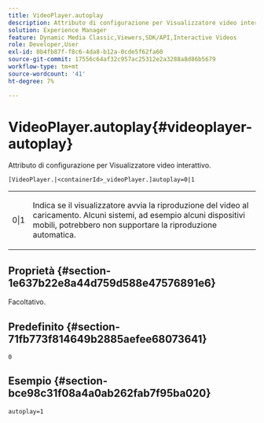 ```yaml
---
title: VideoPlayer.autoplay
description: Attributo di configurazione per Visualizzatore video interattivo.
solution: Experience Manager
feature: Dynamic Media Classic,Viewers,SDK/API,Interactive Videos
role: Developer,User
exl-id: 0b4fb87f-f8c6-4da8-b12a-0cde5f62fa60
source-git-commit: 17556c64af32c957ac25312e2a3288a8d86b5679
workflow-type: tm+mt
source-wordcount: '41'
ht-degree: 7%

---
```


# VideoPlayer.autoplay{#videoplayer-autoplay}

Attributo di configurazione per Visualizzatore video interattivo.

`[VideoPlayer.|<containerId>_videoPlayer.]autoplay=0|1`

<table id="table_441553CD34C94A58A9D7CBF772DEDDB6"> 
 <tbody> 
  <tr> 
   <td colname="col1"> <p> <span class="codeph"> 0|1 </span> </p> </td> 
   <td colname="col2"> <p> Indica se il visualizzatore avvia la riproduzione del video al caricamento. Alcuni sistemi, ad esempio alcuni dispositivi mobili, potrebbero non supportare la riproduzione automatica. </p> </td> 
  </tr> 
 </tbody> 
</table>

## Proprietà {#section-1e637b22e8a44d759d588e47576891e6}

Facoltativo.

## Predefinito {#section-71fb773f814649b2885aefee68073641}

`0`

## Esempio {#section-bce98c31f08a4a0ab262fab7f95ba020}

```
autoplay=1
```
